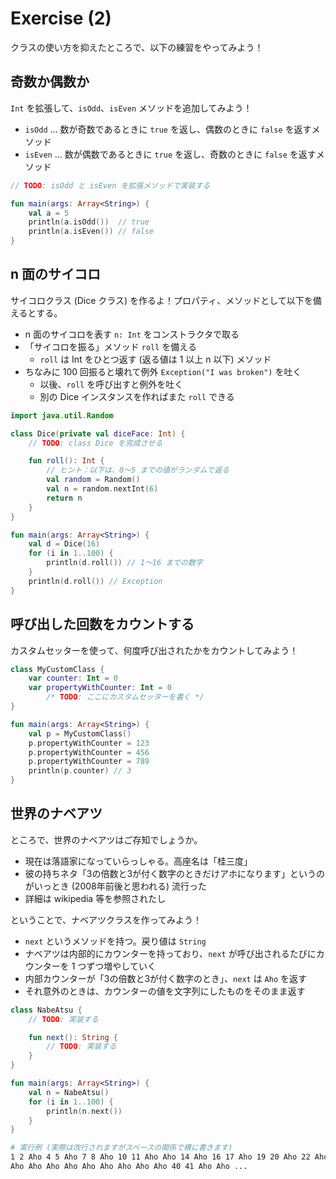 # Exercise (2)

クラスの使い方を抑えたところで、以下の練習をやってみよう！

## 奇数か偶数か

`Int` を拡張して、`isOdd`、`isEven` メソッドを追加してみよう！

* `isOdd` ... 数が奇数であるときに `true` を返し、偶数のときに `false` を返すメソッド
* `isEven` ... 数が偶数であるときに `true` を返し、奇数のときに `false` を返すメソッド

```kotlin
// TODO: isOdd と isEven を拡張メソッドで実装する

fun main(args: Array<String>) {
    val a = 5
    println(a.isOdd())  // true
    println(a.isEven()) // false
}
```

## n 面のサイコロ

サイコロクラス (Dice クラス) を作るよ！プロパティ、メソッドとして以下を備えるとする。

* n 面のサイコロを表す `n: Int` をコンストラクタで取る
* 「サイコロを振る」メソッド `roll` を備える
  * `roll` は Int をひとつ返す (返る値は 1 以上 n 以下) メソッド
* ちなみに 100 回振ると壊れて例外 `Exception("I was broken")` を吐く
  * 以後、`roll` を呼び出すと例外を吐く
  * 別の Dice インスタンスを作ればまた `roll` できる

```kotlin
import java.util.Random

class Dice(private val diceFace: Int) {
    // TODO: class Dice を完成させる

    fun roll(): Int {
        // ヒント：以下は、0〜5 までの値がランダムで返る
        val random = Random()
        val n = random.nextInt(6) 
        return n
    }
}

fun main(args: Array<String>) {
    val d = Dice(16)
    for (i in 1..100) {
        println(d.roll()) // 1〜16 までの数字
    }
    println(d.roll()) // Exception
}
```

## 呼び出した回数をカウントする

カスタムセッターを使って、何度呼び出されたかをカウントしてみよう！

```kotlin
class MyCustomClass {
    var counter: Int = 0
    var propertyWithCounter: Int = 0
        /* TODO: ここにカスタムセッターを書く */
}

fun main(args: Array<String>) {
    val p = MyCustomClass()
    p.propertyWithCounter = 123
    p.propertyWithCounter = 456
    p.propertyWithCounter = 789
    println(p.counter) // 3
}
```

## 世界のナベアツ

ところで、世界のナベアツはご存知でしょうか。
* 現在は落語家になっていらっしゃる。高座名は「桂三度」
* 彼の持ちネタ「3の倍数と3が付く数字のときだけアホになります」というのがいっとき (2008年前後と思われる) 流行った
* 詳細は wikipedia 等を参照されたし

ということで、ナベアツクラスを作ってみよう！
* `next` というメソッドを持つ。戻り値は `String`
* ナベアツは内部的にカウンターを持っており、`next` が呼び出されるたびにカウンターを 1 つずつ増やしていく
* 内部カウンターが「3の倍数と3が付く数字のとき」、`next` は `Aho` を返す
* それ意外のときは、カウンターの値を文字列にしたものをそのまま返す

```kotlin
class NabeAtsu {
    // TODO: 実装する

    fun next(): String {
        // TODO: 実装する
    }
}

fun main(args: Array<String>) {
    val n = NabeAtsu()
    for (i in 1..100) {
        println(n.next())
    }
}
```

```bash
# 実行例 (実際は改行されますがスペースの関係で横に書きます)
1 2 Aho 4 5 Aho 7 8 Aho 10 11 Aho Aho 14 Aho 16 17 Aho 19 20 Aho 22 Aho Aho 25 26 Aho 28 29 Aho
Aho Aho Aho Aho Aho Aho Aho Aho Aho 40 41 Aho Aho ...
```
